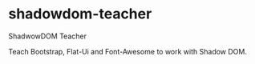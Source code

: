 shadowdom-teacher
=================

ShadwowDOM Teacher

Teach Bootstrap, Flat-Ui and Font-Awesome to work with Shadow DOM.
